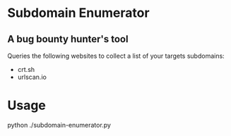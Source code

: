 # Subdomain Enumerator

## A bug bounty hunter's tool

Queries the following websites to collect a list of your targets subdomains:

* crt.sh
* urlscan.io

# Usage

python ./subdomain-enumerator.py 